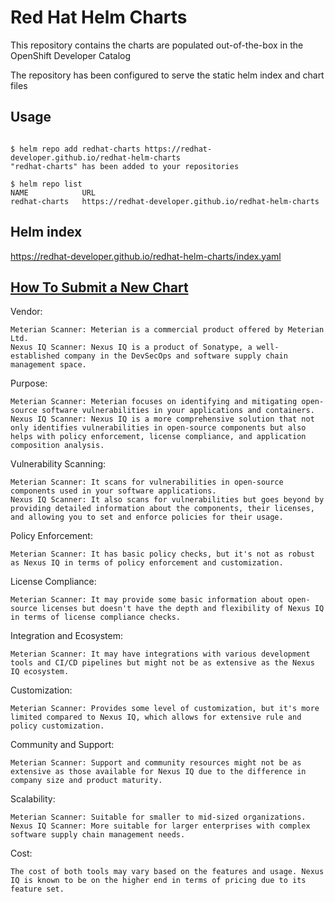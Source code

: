 # Red Hat Helm Charts
This repository contains the charts are populated out-of-the-box in the OpenShift Developer Catalog

The repository has been configured to serve the static helm index and chart files

## Usage

```

$ helm repo add redhat-charts https://redhat-developer.github.io/redhat-helm-charts
"redhat-charts" has been added to your repositories

$ helm repo list 
NAME           	URL                               
redhat-charts	https://redhat-developer.github.io/redhat-helm-charts  

```


## Helm index

https://redhat-developer.github.io/redhat-helm-charts/index.yaml
 

## [How To Submit a New Chart](https://github.com/redhat-developer/redhat-helm-charts/wiki/Adding-a-New-Chart)


Vendor:

    Meterian Scanner: Meterian is a commercial product offered by Meterian Ltd.
    Nexus IQ Scanner: Nexus IQ is a product of Sonatype, a well-established company in the DevSecOps and software supply chain management space.

Purpose:

    Meterian Scanner: Meterian focuses on identifying and mitigating open-source software vulnerabilities in your applications and containers.
    Nexus IQ Scanner: Nexus IQ is a more comprehensive solution that not only identifies vulnerabilities in open-source components but also helps with policy enforcement, license compliance, and application composition analysis.

Vulnerability Scanning:

    Meterian Scanner: It scans for vulnerabilities in open-source components used in your software applications.
    Nexus IQ Scanner: It also scans for vulnerabilities but goes beyond by providing detailed information about the components, their licenses, and allowing you to set and enforce policies for their usage.

Policy Enforcement:

    Meterian Scanner: It has basic policy checks, but it's not as robust as Nexus IQ in terms of policy enforcement and customization.

License Compliance:

    Meterian Scanner: It may provide some basic information about open-source licenses but doesn't have the depth and flexibility of Nexus IQ in terms of license compliance checks.

Integration and Ecosystem:

    Meterian Scanner: It may have integrations with various development tools and CI/CD pipelines but might not be as extensive as the Nexus IQ ecosystem.

Customization:

    Meterian Scanner: Provides some level of customization, but it's more limited compared to Nexus IQ, which allows for extensive rule and policy customization.

Community and Support:

    Meterian Scanner: Support and community resources might not be as extensive as those available for Nexus IQ due to the difference in company size and product maturity.

Scalability:

    Meterian Scanner: Suitable for smaller to mid-sized organizations.
    Nexus IQ Scanner: More suitable for larger enterprises with complex software supply chain management needs.

Cost:

    The cost of both tools may vary based on the features and usage. Nexus IQ is known to be on the higher end in terms of pricing due to its feature set.